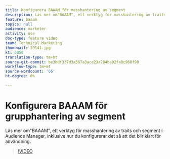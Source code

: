 ```yaml
---
title: Konfigurera BAAAM för masshantering av segment
description: Läs mer om"BAAAM", ett verktyg för masshantering av traits och segment i Audience Manager, inklusive hur du konfigurerar det så att det blir klart för användning.
feature: baaam
topics: null
audience: marketer
activity: use
doc-type: feature video
team: Technical Marketing
thumbnail: 39141.jpg
kt: 6050
translation-type: tm+mt
source-git-commit: be3bdf337d3a567a3aca23a284ba92fa8c968f98
workflow-type: tm+mt
source-wordcount: '66'
ht-degree: 0%

---
```



# Konfigurera BAAAM för grupphantering av segment

Läs mer om&quot;BAAAM&quot;, ett verktyg för masshantering av traits och segment i Audience Manager, inklusive hur du konfigurerar det så att det blir klart för användning.

>[!VIDEO](https://video.tv.adobe.com/v/39141/?quality=12&learn=on)
